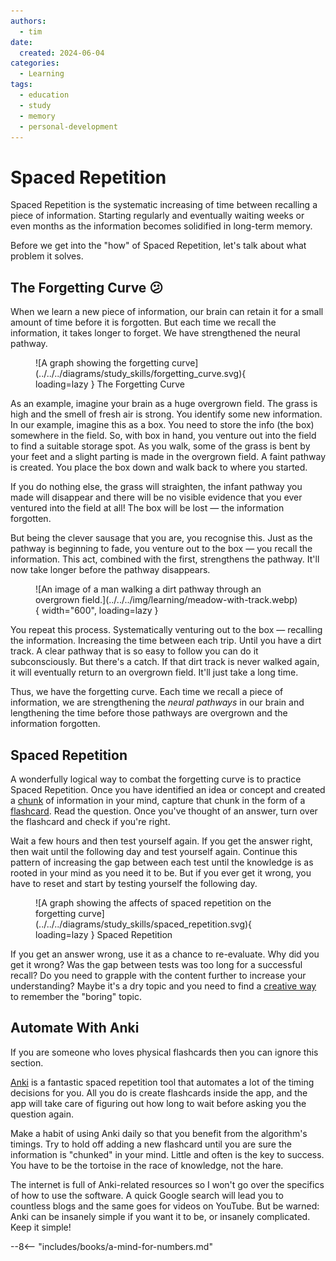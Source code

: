 ```yaml
---
authors:
  - tim
date:
  created: 2024-06-04
categories:
  - Learning
tags:
  - education
  - study
  - memory
  - personal-development
---
```


# Spaced Repetition
Spaced Repetition is the systematic increasing of time between recalling a piece of information. Starting regularly and eventually waiting weeks or even months as the information becomes solidified in long-term memory.

Before we get into the "how" of Spaced Repetition, let's talk about what problem it solves.

<!-- more -->

## The Forgetting Curve :confused:
When we learn a new piece of information, our brain can retain it for a small amount of time before it is forgotten. But each time we recall the information, it takes longer to forget. We have strengthened the neural pathway.

<figure markdown="span">
  ![A graph showing the forgetting curve](../../../diagrams/study_skills/forgetting_curve.svg){ loading=lazy }
  <figurecaption>The Forgetting Curve</figurecaption>
</figure>


As an example, imagine your brain as a huge overgrown field. The grass is high and the smell of fresh air is strong. You identify some new information. In our example, imagine this as a box. You need to store the info (the box) somewhere in the field. So, with box in hand, you venture out into the field to find a suitable storage spot. As you walk, some of the grass is bent by your feet and a slight parting is made in the overgrown field. A faint pathway is created. You place the box down and walk back to where you started.

If you do nothing else, the grass will straighten, the infant pathway you made will disappear and there will be no visible evidence that you ever ventured into the field at all! The box will be lost — the information forgotten.

But being the clever sausage that you are, you recognise this. Just as the pathway is beginning to fade, you venture out to the box — you recall the information. This act, combined with the first, strengthens the pathway. It'll now take longer before the pathway disappears.

<figure markdown="span">
  ![An image of a man walking a dirt pathway through an overgrown field.](../../../img/learning/meadow-with-track.webp){ width="600", loading=lazy }
</figure>

You repeat this process. Systematically venturing out to the box — recalling the information. Increasing the time between each trip. Until you have a dirt track. A clear pathway that is so easy to follow you can do it subconsciously. But there's a catch. If that dirt track is never walked again, it will eventually return to an overgrown field. It'll just take a long time.

Thus, we have the forgetting curve. Each time we recall a piece of information, we are strengthening the _neural pathways_ in our brain and lengthening the time before those pathways are overgrown and the information forgotten.


## Spaced Repetition

A wonderfully logical way to combat the forgetting curve is to practice Spaced Repetition. Once you have identified an idea or concept and created a [chunk](./chunk-it-up.md) of information in your mind, capture that chunk in the form of a [flashcard](https://en.wikipedia.org/wiki/Flashcard). Read the question. Once you've thought of an answer, turn over the flashcard and check if you're right.

Wait a few hours and then test yourself again. If you get the answer right, then wait until the following day and test yourself again. Continue this pattern of increasing the gap between each test until the knowledge is as rooted in your mind as you need it to be. But if you ever get it wrong, you have to reset and start by testing yourself the following day.

<figure markdown="span">
  ![A graph showing the affects of spaced repetition on the forgetting curve](../../../diagrams/study_skills/spaced_repetition.svg){ loading=lazy }
  <figurecaption>Spaced Repetition</figurecaption>
</figure>

If you get an answer wrong, use it as a chance to re-evaluate. Why did you get it wrong? Was the gap between tests was too long for a successful recall? Do you need to grapple with the content further to increase your understanding? Maybe it's a dry topic and you need to find a [creative way](./how-to-remember-anything.md) to remember the "boring" topic.


## Automate With Anki
If you are someone who loves physical flashcards then you can ignore this section.

[Anki](https://apps.ankiweb.net) is a fantastic spaced repetition tool that automates a lot of the timing decisions for you. All you do is create flashcards inside the app, and the app will take care of figuring out how long to wait before asking you the question again.

Make a habit of using Anki daily so that you benefit from the algorithm's timings. Try to hold off adding a new flashcard until you are sure the information is "chunked" in your mind. Little and often is the key to success. You have to be the tortoise in the race of knowledge, not the hare.

The internet is full of Anki-related resources so I won't go over the specifics of how to use the software. A quick Google search will lead you to countless blogs and the same goes for videos on YouTube. But be warned: Anki can be insanely simple if you want it to be, or insanely complicated. Keep it simple!


--8<-- "includes/books/a-mind-for-numbers.md"